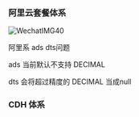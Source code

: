 ### 阿里云套餐体系

![WechatIMG40](https://ws2.sinaimg.cn/large/006tNc79ly1g202gfhliuj31l10u0qgx.jpg)


阿里系  ads dts问题

ads 当前默认不支持 DECIMAL  

dts 会将超过精度的  DECIMAL  当成null


### CDH 体系


